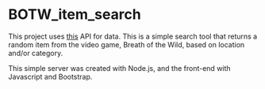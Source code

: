 # BOTW_item_search

This project uses [this](https://gadhagod.github.io/Hyrule-Compendium-API/#/) API for data. This is a simple search tool that returns a random item from the video game, Breath of the Wild, based on location and/or category.

This simple server was created with Node.js, and the front-end with Javascript and Bootstrap.
